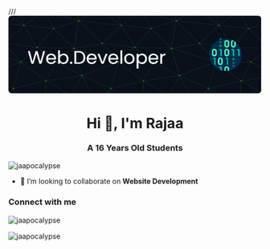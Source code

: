 ///![Header](./assets/my-banner.png)

<h1 align="center">Hi 👋, I'm Rajaa</h1>
<h3 align="center">A 16 Years Old Students</h3>

<p align="left"> <img src="https://komarev.com/ghpvc/?username=jaapocalypse&label=Profile%20views&color=0e75b6&style=flat" alt="jaapocalypse" /> </p>

- 👯 I’m looking to collaborate on **Website Development**

<h3 align="left">Connect with me</h3>


<p><img align="center" src="https://github-readme-stats.vercel.app/api/top-langs?username=jaapocalypse&show_icons=true&locale=en&layout=compact" alt="jaapocalypse" /></p>

<p><img align="center" src="https://github-readme-streak-stats.herokuapp.com/?user=jaapocalypse&" alt="jaapocalypse" /></p>
